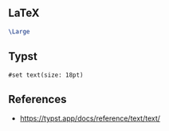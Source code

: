## LaTeX

```latex
\Large
```



## Typst

```typst
#set text(size: 18pt)
```





## References

- https://typst.app/docs/reference/text/text/

